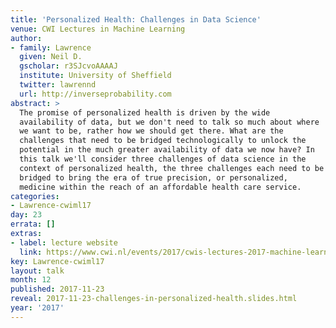 ```yaml
---
title: 'Personalized Health: Challenges in Data Science'
venue: CWI Lectures in Machine Learning
author:
- family: Lawrence
  given: Neil D.
  gscholar: r3SJcvoAAAAJ
  institute: University of Sheffield
  twitter: lawrennd
  url: http://inverseprobability.com
abstract: >
  The promise of personalized health is driven by the wide
  availability of data, but we don't need to talk so much about where
  we want to be, rather how we should get there. What are the
  challenges that need to be bridged technologically to unlock the
  potential in the much greater availability of data we now have? In
  this talk we'll consider three challenges of data science in the
  context of personalized health, the three challenges each need to be
  bridged to bring the era of true precision, or personalized,
  medicine within the reach of an affordable health care service.
categories:
- Lawrence-cwiml17
day: 23
errata: []
extras:
- label: lecture website
  link: https://www.cwi.nl/events/2017/cwis-lectures-2017-machine-learning/cwi-lectures-machine-learning
key: Lawrence-cwiml17
layout: talk
month: 12
published: 2017-11-23
reveal: 2017-11-23-challenges-in-personalized-health.slides.html
year: '2017'
---
```


